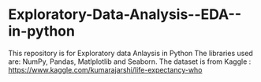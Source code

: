 # Exploratory-Data-Analysis--EDA--in-python
 This repository is for Exploratory data Anlaysis in Python
 The libraries used are: NumPy, Pandas, Matlplotlib and Seaborn.
 The dataset is from Kaggle : https://www.kaggle.com/kumarajarshi/life-expectancy-who
